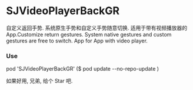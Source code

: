 # SJVideoPlayerBackGR
自定义返回手势. 系统原生手势和自定义手势随意切换. 适用于带有视频播放器的App.Customize return gestures. System native gestures and custom gestures are free to switch. App for App with video player.

### Use
pod 'SJVideoPlayerBackGR' ($ pod update --no-repo-update )

如果好用, 兄弟, 给个 Star 吧.



